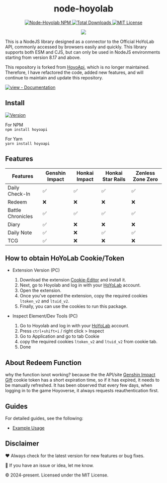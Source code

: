 <div align="center">
  <h1>node-hoyolab</h1>

<p>
        <a href="https://www.npmjs.com/package/node-hoyolab">
            <img src="https://img.shields.io/npm/v/node-hoyolab.svg?logo=npm&logoColor=fff&label=NPM+package&color=red" alt="Node-Hoyolab NPM" />
        </a>
        <a href="https://www.npmjs.com/package/hoyoapi" target="_blank">
            <img src="https://img.shields.io/npm/dt/node-hoyolab.svg?style=flat-square" alt="Total Downloads" />
        </a>
        <a href="https://github.com/iseizuu/node-hoyolab/blob/master/LICENSE">
            <img src="https://img.shields.io/github/license/iseizuu/node-hoyolab?style=flat-square" alt="MIT License" />
        </a>
    </p>
    <p align="center"> 
    <img src="https://upload-os-bbs.hoyolab.com/upload/2024/01/17/8710bd26132d73c7a07981998d4d2816_2234102251971466197.jpg">
    </p>
</div>

This is a NodeJS library designed as a connector to the Official HoYoLab API, commonly accessed by browsers easily and quickly. This library supports both ESM and CJS, but can only be used in NodeJS environments starting from version 8.17 and above.

This repository is forked from [HoyoApi](https://github.com/vermaysha/hoyoapi/), which is no longer maintained. Therefore, I have refactored the code, added new features, and will continue to maintain and update this repository.

[![view - Documentation](https://img.shields.io/badge/view-Documentation-blue?style=for-the-badge)](./docs/ 'Go to project documentation')

## Install

[![Version](https://nodei.co/npm/node-hoyolab.png?compact=true)](https://nodei.co/npm/node-hoyolab)

For NPM <br/>
`npm install hoyoapi`

For Yarn <br/>
`yarn install hoyoapi`

## Features

| Features          | Genshin Impact | Honkai Impact | Honkai Star Rails | Zenless Zone Zero |
| ----------------- | -------------- | ------------- | ----------------- | ----------------- |
| Daily Check-In    | ✅              | ✅             | ✅                 | ✅                 |
| Redeem            | ❌              | ❌             | ❌                 | ❌                 |
| Battle Chronicles | ✅              | ✅             | ✅                 | ✅                 |
| Diary             | ✅              | ❌             | ❌                 | ❌                 |
| Daily Note        | ✅              | ❌             | ✅                 | ✅                 |
| TCG               | ✅              | ❌             | ❌                 | ❌                 |

## How to obtain HoYoLab Cookie/Token

 - Extension Version (PC)
    1. Download the extension [Cookie-Editor](https://chromewebstore.google.com/detail/cookie-editor/hlkenndednhfkekhgcdicdfddnkalmdm?hl=id) and install it.
    2. Next, go to Hoyolab and log in with your [HoYoLab](https://www.hoyolab.com/home) account.
    3. Open the extension.
    4. Once you've opened the extension, copy the required cookies `ltoken_v2` and `ltuid_v2`.
    5. Finally, you can use the cookies to run this package.
   
 - Inspect Element/Dev Tools (PC)
    1. Go to Hoyolab and log in with your [HoYoLab](https://www.hoyolab.com/home) account.
    2. Press `ctrl+shift+i` / right click > Inspect
    3. Go to Application and go to tab Cookie
    4. copy the required cookies `ltoken_v2` and `ltuid_v2` from cookie tab.
    5. Done

## About Redeem Function

why the function isnot working?
because the the API/site [Genshin Impact Gift](https://genshin.hoyoverse.com/en/gift) cookie token has a short expiration time, so if it has expired, it needs to be manually refreshed. It has been observed that every few days, when logging in to the game Hoyoverse, it always requests reauthentication first.

## Guides

For detailed guides, see the following:

- [Example Usage](./guide.html)


## Disclaimer

❤️ Always check for the latest version for new features or bug fixes.

🚀 If you have an issue or idea, let me know.

© 2024-present. Licensed under the MIT License.
